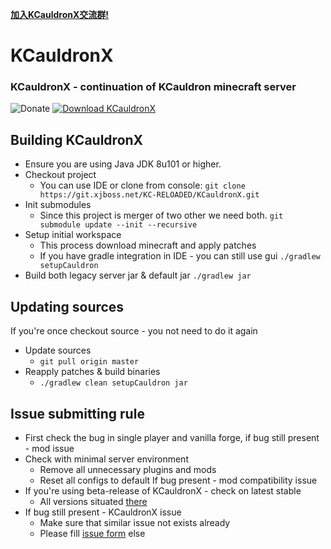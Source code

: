 **[加入KCauldronX交流群!](https://jq.qq.com/?_wv=1027&k=4BEK1SI)**
# KCauldronX
### KCauldronX - continuation of KCauldron minecraft server
![Donate][donate_img] [![Download KCauldronX][download_img]][download_url]

## Building KCauldronX
* Ensure you are using Java JDK 8u101 or higher.
* Checkout project
  * You can use IDE or clone from console:
  `git clone https://git.xjboss.net/KC-RELOADED/KCauldronX.git`
* Init submodules
  * Since this project is merger of two other we need both.
  `git submodule update --init --recursive`
* Setup initial workspace
  * This process download minecraft and apply patches
  * If you have gradle integration in IDE - you can still use gui
  `./gradlew setupCauldron`
* Build both legacy server jar & default jar
  `./gradlew jar`

## Updating sources
If you're once checkout source - you not need to do it again
* Update sources
  * `git pull origin master`
* Reapply patches & build binaries
  * `./gradlew clean setupCauldron jar`


## Issue submitting rule
* First check the bug in single player and vanilla forge, if bug still present - mod issue
* Check with minimal server environment
  * Remove all unnecessary plugins and mods
  * Reset all configs to default
  If bug present - mod compatibility issue
* If you're using beta-release of KCauldronX - check on latest stable
  * All versions situated [there](https://ci.xjboss.net/job/KCauldronX/)
* If bug still present - KCauldronX issue
  * Make sure that similar issue not exists already
  * Please fill [issue form](https://git.xjboss.net/KC-RELOADED/KCauldronX/issues/new) else

[donate_img]: https://prok.pw/donate.png
[download_url]: https://ci.xjboss.net/job/KCauldronX/
[download_img]: https://prok.pw/download.png